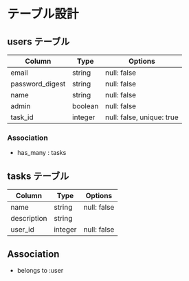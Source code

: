 # テーブル設計

## users テーブル

| Column            | Type    | Options                      |
| ----------------- | ------  | -----------------------------|
| email             | string  | null: false                  |
| password_digest   | string  | null: false                  |
| name              | string  | null: false                  |
| admin             | boolean | null: false                  |
| task_id           | integer | null: false, unique: true    |

 ### Association
 - has_many : tasks


## tasks テーブル

| Column      | Type         | Options                         |
| ----------  | ------------ | ------------------------------- |
| name        | string       | null: false                     |
| description | string       |                                 |
| user_id     | integer      | null: false                     |

 ## Association
- belongs to :user